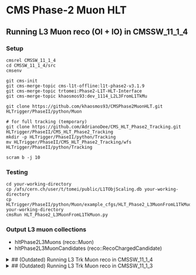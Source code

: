 # CMS Phase-2 Muon HLT

## Running L3 Muon reco (OI + IO) in CMSSW_11_1_4

### Setup
```shell
cmsrel CMSSW_11_1_4
cd CMSSW_11_1_4/src
cmsenv

git cms-init
git cms-merge-topic cms-l1t-offline:l1t-phase2-v3.1.9
git cms-merge-topic trtomei:Phase2-L1T-HLT-Interface
git cms-merge-topic khaosmos93:dev_1114_L2L3FromL1TkMu

git clone https://github.com/khaosmos93/CMSPhase2MuonHLT.git HLTrigger/PhaseII/python/Muon

# for full tracking (temporary)
git clone https://github.com/AdrianoDee/CMS_HLT_Phase2_Tracking.git HLTrigger/PhaseII/CMS_HLT_Phase2_Tracking
mkdir -p HLTrigger/PhaseII/python/Tracking
mv HLTrigger/PhaseII/CMS_HLT_Phase2_Tracking/wfs HLTrigger/PhaseII/python/Tracking

scram b -j 10
```

### Testing
```shell
cd your-working-directory
cp /afs/cern.ch/user/t/tomei/public/L1TObjScaling.db your-working-directory
cp HLTrigger/PhaseII/python/Muon/example_cfgs/HLT_Phase2_L3MuonFromL1TkMuon.py your-working-directory
cmsRun HLT_Phase2_L3MuonFromL1TkMuon.py
```

### Output L3 muon collections
 - hltPhase2L3Muons (reco::Muon)
 - hltPhase2L3MuonCandidates (reco::RecoChargedCandidate)



<details><summary>
## (Outdated) Running L3 Trk Muon reco in CMSSW_11_1_4
</summary>
<p>

```shell
cmsrel CMSSW_11_1_4
cd CMSSW_11_1_4/src
cmsenv
git cms-init

# L1T-HLT Interface from Thiago Tomei
# https://twiki.cern.ch/twiki/bin/view/CMS/PhaseIIL1THLTInterface
git cms-merge-topic trtomei:Phase2-L1T-HLT-Interface

scram b -j 10

cd your-working-directory
git clone https://github.com/khaosmos93/CMSPhase2MuonHLT.git
cp /afs/cern.ch/user/t/tomei/public/L1TObjScaling.db CMSPhase2MuonHLT/example_cfgs
cd CMSPhase2MuonHLT/example_cfgs
cmsRun HLT_Phase2D49_IOFromL1TkMuon.py
```

</p>
</details>


<details><summary>
## (Outdated) Running L3 Trk Muon reco in CMSSW_11_1_3
</summary>
<p>

```shell
cmsrel CMSSW_11_1_3
cd CMSSW_11_1_3/src
cmsenv
git cms-init

# L1TkMuon Filter
git cms-addpkg DataFormats/HLTReco
git cms-addpkg HLTrigger/HLTcore
git cms-addpkg HLTrigger/HLTfilters
git remote add khaosmos93 https://github.com/khaosmos93/cmssw.git
git fetch khaosmos93
git cherry-pick c9f4616d164b7689e2f87eb6ffa33f844e41d910
git cherry-pick 4180226821c4e16ca6203efd38c3ca79936e1831

# Bug fix for L1TkMuon
git cms-merge-topic 31342
git cms-checkdeps -a

scram b -j 8

cd your-working-directory
git clone https://github.com/khaosmos93/CMSPhase2MuonHLT.git
cd CMSPhase2MuonHLT/example_cfgs
cmsRun HLT_Phase2D49_IOFromL1TkMuon_CMSSW_11_1_3.py
```

</p>
</details>

